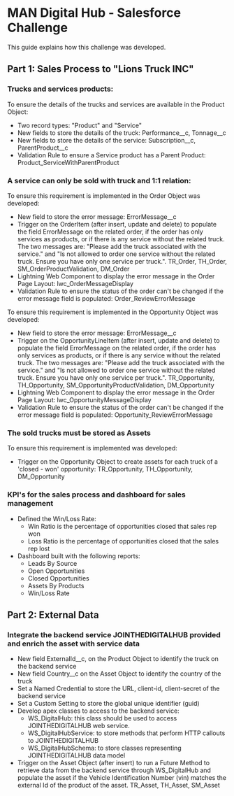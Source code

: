 # MAN Digital Hub - Salesforce Challenge

This guide explains how this challenge was developed.

## Part 1: Sales Process to "Lions Truck INC"


### Trucks and services products:  
To ensure the details of the trucks and services are available in the Product Object: 
- Two record types: "Product" and "Service"
- New fields to store the details of the truck: Performance__c, Tonnage__c
- New fields to store the details of the service: Subscription__c, ParentProduct__c
- Validation Rule to ensure a Service product has a Parent Product: Product_ServiceWithParentProduct


### A service can only be sold with truck and 1:1 relation: 

To ensure this requirement is implemented in the Order Object was developed:
- New field to store the error message: ErrorMessage__c
- Trigger on the OrderItem (after insert, update and delete) to populate the field ErrorMessage on the related order, if the order has only services as products, or if there is any service without the related truck. The two messages are: "Please add the truck associated with the service." and "Is not allowed to order one service without the related truck. Ensure you have only one service per truck.".
TR_Order, TH_Order, SM_OrderProductValidation, DM_Order
- Lightning Web Component to display the error message in the Order Page Layout: lwc_OrderMessageDisplay
- Validation Rule to ensure the status of the order can't be changed if the error message field is populated: Order_ReviewErrorMessage


To ensure this requirement is implemented in the Opportunity Object was developed:
- New field to store the error message: ErrorMessage__c
- Trigger on the OpportunityLineItem (after insert, update and delete) to populate the field ErrorMessage on the related order, if the order has only services as products, or if there is any service without the related truck. The two messages are: "Please add the truck associated with the service." and "Is not allowed to order one service without the related truck. Ensure you have only one service per truck.".
TR_Opportunity, TH_Opportunity, SM_OpportunityProductValidation, DM_Opportunity
- Lightning Web Component to display the error message in the Order Page Layout: lwc_OpportunityMessageDisplay
- Validation Rule to ensure the status of the order can't be changed if the error message field is populated: Opportunity_ReviewErrorMessage


### The sold trucks must be stored as Assets
To ensure this requirement is implemented was developed:
- Trigger on the Opportunity Object to create assets  for each truck of a 'closed - won' opportunity: TR_Opportunity, TH_Opportunity, DM_Opportunity


### KPI's for the sales process and dashboard for sales management
- Defined the Win/Loss Rate:
  - Win Ratio is the percentage of opportunities closed that sales rep won
  - Loss Ratio is the percentage of opportunities closed that the sales rep lost
- Dashboard built with the following reports: 
  - Leads By Source
  - Open Opportunities
  - Closed Opportunities
  - Assets By Products
  - Win/Loss Rate

## Part 2: External Data

### Integrate the backend service JOINTHEDIGITALHUB provided and enrich the asset with service data

- New field ExternalId__c, on the Product Object to identify the truck on the backend service
- New field Country__c on the Asset Object to identify the country of the truck
- Set a Named Credential to store the URL, client-id, client-secret of the backend service
- Set a Custom Setting to store the global unique identifier (guid)
- Develop apex classes to access to the backend service:
  - WS_DigitalHub: this class should be used to access JOINTHEDIGITALHUB web service. 
  - WS_DigitalHubService: to store methods that perform HTTP callouts to JOINTHEDIGITALHUB 
  - WS_DigitalHubSchema: to store classes representing JOINTHEDIGITALHUB data model
- Trigger on the Asset Object (after insert) to run a Future Method to retrieve data from the backend service through WS_DigitalHub and populate the asset if the Vehicle Identification Number (vin) matches the external Id of the product of the asset.
TR_Asset, TH_Asset, SM_Asset


